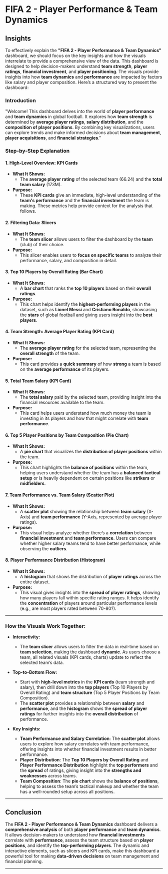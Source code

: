 # FIFA 2 - Player Performance & Team Dynamics

## Insights

To effectively explain the **"FIFA 2 - Player Performance & Team Dynamics"** dashboard, we should focus on the key insights and how the visuals interrelate to provide a comprehensive view of the data. This dashboard is designed to help decision-makers understand **team strength**, **player ratings**, **financial investment**, and **player positioning**. The visuals provide insights into how **team dynamics** and **performance** are impacted by factors like salary and player composition. Here’s a structured way to present the dashboard:

### **Introduction**
"Welcome! This dashboard delves into the world of **player performance** and **team dynamics** in global football. It explores how **team strength** is determined by **average player ratings**, **salary distribution**, and the **composition of player positions**. By combining key visualizations, users can explore trends and make informed decisions about **team management**, **player acquisitions**, and **financial strategies**."

### **Step-by-Step Explanation**

#### **1. High-Level Overview: KPI Cards**
- **What It Shows:**
  - The **average player rating** of the selected team (66.24) and the **total team salary** (173M).
- **Purpose:**
  - These **KPI cards** give an immediate, high-level understanding of the **team's performance** and the **financial investment** the team is making. These metrics help provide context for the analysis that follows.

#### **2. Filtering Data: Slicers**
- **What It Shows:**
  - The **team slicer** allows users to filter the dashboard by the **team** (club) of their choice.
- **Purpose:**
  - This slicer enables users to **focus on specific teams** to analyze their performance, salary, and composition in detail.

#### **3. Top 10 Players by Overall Rating (Bar Chart)**
- **What It Shows:**
  - A **bar chart** that ranks the **top 10 players** based on their **overall ratings**.
- **Purpose:**
  - This chart helps identify the **highest-performing players** in the dataset, such as **Lionel Messi** and **Cristiano Ronaldo**, showcasing the **stars** of global football and giving users insight into the **best players**.

#### **4. Team Strength: Average Player Rating (KPI Card)**
- **What It Shows:**
  - The **average player rating** for the selected team, representing the **overall strength** of the team.
- **Purpose:**
  - This card provides a **quick summary** of how **strong** a team is based on the **average performance** of its players.

#### **5. Total Team Salary (KPI Card)**
- **What It Shows:**
  - The **total salary** paid by the selected team, providing insight into the financial resources available to the team.
- **Purpose:**
  - This card helps users understand how much money the team is investing in its players and how that might correlate with **team performance**.

#### **6. Top 5 Player Positions by Team Composition (Pie Chart)**
- **What It Shows:**
  - A **pie chart** that visualizes the **distribution of player positions** within the team.
- **Purpose:**
  - This chart highlights the **balance of positions** within the team, helping users understand whether the team has a **balanced tactical setup** or is heavily dependent on certain positions like **strikers** or **midfielders**.

#### **7. Team Performance vs. Team Salary (Scatter Plot)**
- **What It Shows:**
  - A **scatter plot** showing the relationship between **team salary** (X-Axis) and **team performance** (Y-Axis, represented by average player ratings).
- **Purpose:**
  - This visual helps analyze whether there’s a **correlation** between **financial investment** and **team performance**. Users can compare whether higher salary teams tend to have better performance, while observing the **outliers**.

#### **8. Player Performance Distribution (Histogram)**
- **What It Shows:**
  - A **histogram** that shows the distribution of **player ratings** across the entire dataset.
- **Purpose:**
  - This visual gives insights into the **spread of player ratings**, showing how many players fall within specific rating ranges. It helps identify the **concentration** of players around particular performance levels (e.g., are most players rated between 70-80?).

---

### **How the Visuals Work Together:**
- **Interactivity:**
  - The **team slicer** allows users to filter the data in real-time based on **team selection**, making the dashboard **dynamic**. As users choose a team, all related visuals (KPI cards, charts) update to reflect the selected team’s data.
  
- **Top-to-Bottom Flow:**
  - Start with **high-level metrics** in the **KPI cards** (team strength and salary), then drill down into the **top players** (Top 10 Players by Overall Rating) and **team structure** (Top 5 Player Positions by Team Composition). 
  - The **scatter plot** provides a relationship between **salary** and **performance**, and the **histogram** shows the **spread of player ratings** for further insights into the **overall distribution** of performance.

- **Key Insights:**
  - **Team Performance and Salary Correlation**: The **scatter plot** allows users to explore how salary correlates with team performance, offering insights into whether financial investment results in better performance.
  - **Player Distribution**: The **Top 10 Players by Overall Rating** and **Player Performance Distribution** highlight the **top performers** and the **spread** of ratings, giving insight into the **strengths and weaknesses** across teams.
  - **Team Composition**: The **pie chart** shows the **balance of positions**, helping to assess the team’s tactical makeup and whether the team has a well-rounded setup across all positions.

---

## Conclusion

The **FIFA 2 - Player Performance & Team Dynamics** dashboard delivers a **comprehensive analysis** of both **player performance** and **team dynamics**. It allows decision-makers to understand how **financial investments** correlate with **performance**, assess the team structure based on **player positions**, and identify the **top-performing players**. The dynamic and interactive elements, such as slicers and KPI cards, make this dashboard a powerful tool for making **data-driven decisions** on team management and financial planning.

---
